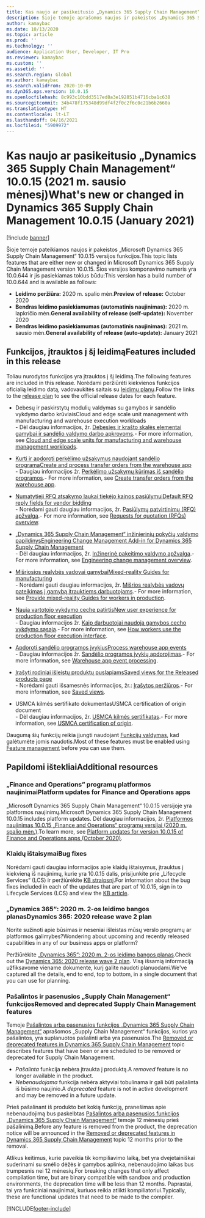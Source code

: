 ```yaml
---
title: Kas naujo ar pasikeitusio „Dynamics 365 Supply Chain Management“ 10.0.15 (2021 m. sausio mėnesį)
description: Šioje temoje aprašomos naujos ir pakeistos „Dynamics 365 Supply Chain Management“ 10.0.15 versijos funkcijos.
author: kamaybac
ms.date: 10/13/2020
ms.topic: article
ms.prod: ''
ms.technology: ''
audience: Application User, Developer, IT Pro
ms.reviewer: kamaybac
ms.custom: ''
ms.assetid: ''
ms.search.region: Global
ms.author: kamaybac
ms.search.validFrom: 2020-10-09
ms.dyn365.ops.version: 10.0.15
ms.openlocfilehash: 8c993c10bdd3517ed8a3e192851b4716cba1c638
ms.sourcegitcommit: 34b478f175348d99df4f2f0c2f6c0c21b6b2660a
ms.translationtype: HT
ms.contentlocale: lt-LT
ms.lasthandoff: 04/16/2021
ms.locfileid: "5909972"
---
```

# <a name="whats-new-or-changed-in-dynamics-365-supply-chain-management-10015-january-2021"></a><span data-ttu-id="324cd-103">Kas naujo ar pasikeitusio „Dynamics 365 Supply Chain Management“ 10.0.15 (2021 m. sausio mėnesį)</span><span class="sxs-lookup"><span data-stu-id="324cd-103">What's new or changed in Dynamics 365 Supply Chain Management 10.0.15 (January 2021)</span></span>

[!include [banner](../includes/banner.md)]

<span data-ttu-id="324cd-104">Šioje temoje pateikiamos naujos ir pakeistos „Microsoft Dynamics 365 Supply Chain Management“ 10.0.15 versijos funkcijos.</span><span class="sxs-lookup"><span data-stu-id="324cd-104">This topic lists features that are either new or changed in Microsoft Dynamics 365 Supply Chain Management version 10.0.15.</span></span> <span data-ttu-id="324cd-105">Šios versijos komponavimo numeris yra 10.0.644 ir jis pasiekiamas tokius būdu:</span><span class="sxs-lookup"><span data-stu-id="324cd-105">This version has a build number of 10.0.644 and is available as follows:</span></span>

- <span data-ttu-id="324cd-106">**Leidimo peržiūra:** 2020 m. spalio mėn.</span><span class="sxs-lookup"><span data-stu-id="324cd-106">**Preview of release:** October 2020</span></span>
- <span data-ttu-id="324cd-107">**Bendras leidimo pasiekiamumas (automatinis naujinimas):** 2020 m. lapkričio mėn.</span><span class="sxs-lookup"><span data-stu-id="324cd-107">**General availability of release (self-update):** November 2020</span></span>
- <span data-ttu-id="324cd-108">**Bendras leidimo pasiekiamumas (automatinis naujinimas):** 2021 m. sausio mėn.</span><span class="sxs-lookup"><span data-stu-id="324cd-108">**General availability of release (auto-update):** January 2021</span></span>

## <a name="features-included-in-this-release"></a><span data-ttu-id="324cd-109">Funkcijos, įtrauktos į šį leidimą</span><span class="sxs-lookup"><span data-stu-id="324cd-109">Features included in this release</span></span>

<span data-ttu-id="324cd-110">Toliau nurodytos funkcijos yra įtrauktos į šį leidimą.</span><span class="sxs-lookup"><span data-stu-id="324cd-110">The following features are included in this release.</span></span> <span data-ttu-id="324cd-111">Norėdami peržiūrėti kiekvienos funkcijos oficialią leidimo datą, vadovaukitės saitais su [leidimų planu](/dynamics365-release-plan/2020wave2/finance-operations/dynamics365-supply-chain-management/planned-features).</span><span class="sxs-lookup"><span data-stu-id="324cd-111">Follow the links to the [release plan](/dynamics365-release-plan/2020wave2/finance-operations/dynamics365-supply-chain-management/planned-features) to see the official release dates for each feature.</span></span>

- <span data-ttu-id="324cd-112">Debesų ir paskirstytų modulių valdymas su gamybos ir sandėlio vykdymo darbo krūviais</span><span class="sxs-lookup"><span data-stu-id="324cd-112">Cloud and edge scale unit management with manufacturing and warehouse execution workloads</span></span><br> <span data-ttu-id="324cd-113">- Dėl daugiau informacijos, žr. [Debesies ir krašto skalės elementai gamybai ir sandėlio valdymo darbo apkrovoms](../cloud-edge/cloud-edge-landing-page.md).</span><span class="sxs-lookup"><span data-stu-id="324cd-113">- For more information, see [Cloud and edge scale units for manufacturing and warehouse management workloads](../cloud-edge/cloud-edge-landing-page.md).</span></span>

- [<span data-ttu-id="324cd-114">Kurti ir apdoroti perkėlimo užsakymus naudojant sandėlio programą</span><span class="sxs-lookup"><span data-stu-id="324cd-114">Create and process transfer orders from the warehouse app</span></span>](/dynamics365-release-plan/2020wave2/finance-operations/dynamics365-supply-chain-management/ad-hoc-transfer-order-creation-warehousing-mobile-app)<br> <span data-ttu-id="324cd-115">- Daugiau informacijos žr. [Perkėlimo užsakymų kūrimas iš sandėlio programos](../warehousing/create-transfer-order-from-warehouse-app.md).</span><span class="sxs-lookup"><span data-stu-id="324cd-115">- For more information, see [Create transfer orders from the warehouse app](../warehousing/create-transfer-order-from-warehouse-app.md).</span></span>

- [<span data-ttu-id="324cd-116">Numatytieji RFQ atsakymo laukai tiekėjo kainos pasiūlymui</span><span class="sxs-lookup"><span data-stu-id="324cd-116">Default RFQ reply fields for vendor bidding</span></span>](/dynamics365-release-plan/2020wave2/finance-operations/dynamics365-supply-chain-management/default-rfq-reply-fields-for-vendor-bidding)<br> <span data-ttu-id="324cd-117">- Norėdami gauti daugiau informacijos, žr. [Pasiūlymų patvirtinimų (RFQ) apžvalga](../procurement/request-quotations.md).</span><span class="sxs-lookup"><span data-stu-id="324cd-117">- For more information, see [Requests for quotation (RFQs) overview](../procurement/request-quotations.md).</span></span>

- [<span data-ttu-id="324cd-118">„Dynamics 365 Supply Chain Management“ inžinierinių pokyčių valdymo papildinys</span><span class="sxs-lookup"><span data-stu-id="324cd-118">Engineering Change Management Add-in for Dynamics 365 Supply Chain Management</span></span>](/dynamics365-release-plan/2020wave2/finance-operations/dynamics365-supply-chain-management/engineering-change-management)<br> <span data-ttu-id="324cd-119">- Dėl daugiau informacijos, žr. [Inžinerinė pakeitimo valdymo apžvalga](../engineering-change-management/product-engineering-overview.md).</span><span class="sxs-lookup"><span data-stu-id="324cd-119">- For more information, see [Engineering change management overview](../engineering-change-management/product-engineering-overview.md).</span></span>

- [<span data-ttu-id="324cd-120">Mišriosios realybės vadovai gamybai</span><span class="sxs-lookup"><span data-stu-id="324cd-120">Mixed-reality Guides for manufacturing</span></span>](/dynamics365-release-plan/2020wave2/finance-operations/dynamics365-supply-chain-management/mixed-reality-guides-manufacturing)<br> <span data-ttu-id="324cd-121">- Norėdami gauti daugiau informacijos, žr. [Mišrios realybės vadovų pateikimas į gamybą įtrauktiems darbuotojams](../production-control/instruction-guides-in-production-overview.md).</span><span class="sxs-lookup"><span data-stu-id="324cd-121">- For more information, see [Provide mixed-reality Guides for workers in production](../production-control/instruction-guides-in-production-overview.md).</span></span>

- [<span data-ttu-id="324cd-122">Nauja vartotojo vykdymo ceche patirtis</span><span class="sxs-lookup"><span data-stu-id="324cd-122">New user experience for production floor execution</span></span>](/dynamics365-release-plan/2020wave2/finance-operations/dynamics365-supply-chain-management/mes-terminal-enhancements-discrete-manufacturing)<br> <span data-ttu-id="324cd-123">- Daugiau informacijos žr. [Kaip darbuotojai naudoja gamybos cecho vykdymo sąsają](../production-control/production-floor-execution-use.md).</span><span class="sxs-lookup"><span data-stu-id="324cd-123">- For more information, see [How workers use the production floor execution interface](../production-control/production-floor-execution-use.md).</span></span>

- [<span data-ttu-id="324cd-124">Apdoroti sandėlio programos įvykius</span><span class="sxs-lookup"><span data-stu-id="324cd-124">Process warehouse app events</span></span>](/dynamics365-release-plan/2020wave2/finance-operations/dynamics365-supply-chain-management/process-warehouse-app-events)<br> <span data-ttu-id="324cd-125">- Daugiau informacijos žr. [Sandėlio programos įvykių apdorojimas](../warehousing/warehouse-app-events.md).</span><span class="sxs-lookup"><span data-stu-id="324cd-125">- For more information, see [Warehouse app event processing](../warehousing/warehouse-app-events.md).</span></span>

- [<span data-ttu-id="324cd-126">Įrašyti rodiniai išleistų produktų puslapiams</span><span class="sxs-lookup"><span data-stu-id="324cd-126">Saved views for the Released products page</span></span>](/dynamics365-release-plan/2020wave2/finance-operations/dynamics365-supply-chain-management/saved-views-released-products-page)<br> <span data-ttu-id="324cd-127">- Norėdami gauti išsamesnės informacijos, žr.: [Įrašytos peržiūros](../../fin-ops-core/fin-ops/get-started/saved-views.md).</span><span class="sxs-lookup"><span data-stu-id="324cd-127">- For more information, see [Saved views](../../fin-ops-core/fin-ops/get-started/saved-views.md).</span></span>

- <span data-ttu-id="324cd-128">USMCA kilmės sertifikato dokumentas</span><span class="sxs-lookup"><span data-stu-id="324cd-128">USMCA certification of origin document</span></span><br> <span data-ttu-id="324cd-129">- Dėl daugiau informacijos, žr. [USMCA kilmės sertifikatas](../transportation/usmca-certification-of-origin.md).</span><span class="sxs-lookup"><span data-stu-id="324cd-129">- For more information, see [USMCA certification of origin](../transportation/usmca-certification-of-origin.md).</span></span>

<span data-ttu-id="324cd-130">Daugumą šių funkcijų reikia įjungti naudojant [Funkcijų valdymas](../../fin-ops-core/fin-ops/get-started/feature-management/feature-management-overview.md), kad galėtumėte jomis naudotis.</span><span class="sxs-lookup"><span data-stu-id="324cd-130">Most of these features must be enabled using [Feature management](../../fin-ops-core/fin-ops/get-started/feature-management/feature-management-overview.md) before you can use them.</span></span>

## <a name="additional-resources"></a><span data-ttu-id="324cd-131">Papildomi ištekliai</span><span class="sxs-lookup"><span data-stu-id="324cd-131">Additional resources</span></span>

### <a name="platform-updates-for-finance-and-operations-apps"></a><span data-ttu-id="324cd-132">„Finance and Operations” programų platformos naujinimai</span><span class="sxs-lookup"><span data-stu-id="324cd-132">Platform updates for Finance and Operations apps</span></span>

<span data-ttu-id="324cd-133">„Microsoft Dynamics 365 Supply Chain Management“ 10.0.15 versijoje yra platformos naujinimų.</span><span class="sxs-lookup"><span data-stu-id="324cd-133">Microsoft Dynamics 365 Supply Chain Management 10.0.15 includes platform updates.</span></span> <span data-ttu-id="324cd-134">Dėl daugiau informacijos, žr. [Platformos naujinimas 10.0.15 „Finance and Operations“ programų versijai (2020 m. spalio mėn.)](../../fin-ops-core/dev-itpro/get-started/whats-new-platform-updates-10-0-15.md).</span><span class="sxs-lookup"><span data-stu-id="324cd-134">To learn more, see [Platform updates for version 10.0.15 of Finance and Operations apps (October 2020)](../../fin-ops-core/dev-itpro/get-started/whats-new-platform-updates-10-0-15.md).</span></span>

### <a name="bug-fixes"></a><span data-ttu-id="324cd-135">Klaidų ištaisymai</span><span class="sxs-lookup"><span data-stu-id="324cd-135">Bug fixes</span></span>

<span data-ttu-id="324cd-136">Norėdami gauti daugiau informacijos apie klaidų ištaisymus, įtrauktus į kiekvieną iš naujinimų, kurie yra 10.0.15 dalis, prisijunkite prie „Lifecycle Services“ (LCS) ir peržiūrėkite [KB straipsnį](https://fix.lcs.dynamics.com/Issue/Details?bugId=514518&dbType=3&qc=8fbe12733a7e1aa197e91fb11530f69fa89b9b39c08d89a19873f755c9430988).</span><span class="sxs-lookup"><span data-stu-id="324cd-136">For information about the bug fixes included in each of the updates that are part of 10.0.15, sign in to Lifecycle Services (LCS) and view the [KB article](https://fix.lcs.dynamics.com/Issue/Details?bugId=514518&dbType=3&qc=8fbe12733a7e1aa197e91fb11530f69fa89b9b39c08d89a19873f755c9430988).</span></span>

### <a name="dynamics-365-2020-release-wave-2-plan"></a><span data-ttu-id="324cd-137">„Dynamics 365“: 2020 m. 2-os leidimo bangos planas</span><span class="sxs-lookup"><span data-stu-id="324cd-137">Dynamics 365: 2020 release wave 2 plan</span></span>

<span data-ttu-id="324cd-138">Norite sužinoti apie būsimas ir neseniai išleistas mūsų verslo programų ar platformos galimybes?</span><span class="sxs-lookup"><span data-stu-id="324cd-138">Wondering about upcoming and recently released capabilities in any of our business apps or platform?</span></span>

<span data-ttu-id="324cd-139">Peržiūrėkite [„Dynamics 365“: 2020 m. 2-os leidimo bangos planas](/dynamics365-release-plan/2020wave2/index).</span><span class="sxs-lookup"><span data-stu-id="324cd-139">Check out the [Dynamics 365: 2020 release wave 2 plan](/dynamics365-release-plan/2020wave2/index).</span></span> <span data-ttu-id="324cd-140">Visą išsamią informaciją užfiksavome viename dokumente, kurį galite naudoti planuodami.</span><span class="sxs-lookup"><span data-stu-id="324cd-140">We've captured all the details, end to end, top to bottom, in a single document that you can use for planning.</span></span>

### <a name="removed-and-deprecated-supply-chain-management-features"></a><span data-ttu-id="324cd-141">Pašalintos ir pasenusios „Supply Chain Management“ funkcijos</span><span class="sxs-lookup"><span data-stu-id="324cd-141">Removed and deprecated Supply Chain Management features</span></span>

<span data-ttu-id="324cd-142">Temoje [Pašalintos arba pasenusios funkcijos „Dynamics 365 Supply Chain Management“](removed-deprecated-features-scm-updates.md) aprašomos „Supply Chain Management“ funkcijos, kurios yra pašalintos, yra suplanuotos pašalinti arba yra pasenusios.</span><span class="sxs-lookup"><span data-stu-id="324cd-142">The [Removed or deprecated features in Dynamics 365 Supply Chain Management](removed-deprecated-features-scm-updates.md) topic describes features that have been or are scheduled to be removed or deprecated for Supply Chain Management.</span></span>

- <span data-ttu-id="324cd-143">*Pašalinta* funkcija nebėra įtraukta į produktą.</span><span class="sxs-lookup"><span data-stu-id="324cd-143">A *removed* feature is no longer available in the product.</span></span>
- <span data-ttu-id="324cd-144">*Nebenaudojama* funkcija nebėra aktyviai tobulinama ir gali būti pašalinta iš būsimo naujinio.</span><span class="sxs-lookup"><span data-stu-id="324cd-144">A *deprecated* feature is not in active development and may be removed in a future update.</span></span>

<span data-ttu-id="324cd-145">Prieš pašalinant iš produkto bet kokią funkciją, pranešimas apie nebenaudojimą bus paskelbtas [Pašalintos arba pasenusios funkcijos „Dynamics 365 Supply Chain Management“](removed-deprecated-features-scm-updates.md) temoje 12 mėnesių prieš pašalinimą.</span><span class="sxs-lookup"><span data-stu-id="324cd-145">Before any feature is removed from the product, the deprecation notice will be announced in the [Removed or deprecated features in Dynamics 365 Supply Chain Management](removed-deprecated-features-scm-updates.md) topic 12 months prior to the removal.</span></span>

<span data-ttu-id="324cd-146">Atlikus keitimus, kurie paveikia tik kompiliavimo laiką, bet yra dvejetainiškai suderinami su smėlio dėžės ir gamybos aplinka, nebenaudojimo laikas bus trumpesnis nei 12 mėnesių.</span><span class="sxs-lookup"><span data-stu-id="324cd-146">For breaking changes that only affect compilation time, but are binary compatible with sandbox and production environments, the deprecation time will be less than 12 months.</span></span> <span data-ttu-id="324cd-147">Paprastai, tai yra funkciniai naujinimai, kuriuos reikia atlikti kompiliatoriui.</span><span class="sxs-lookup"><span data-stu-id="324cd-147">Typically, these are functional updates that need to be made to the compiler.</span></span>


[!INCLUDE[footer-include](../../includes/footer-banner.md)]